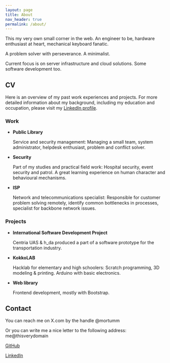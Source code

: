 ```yaml
---
layout: page
title: About
nav_header: true
permalink: /about/
---
```


This my very own small corner in the web.
An engineer to be, hardware enthusiast at heart, mechanical keyboard fanatic.

A problem solver with perseverance. A minimalist.

Current focus is on server infrastructure and cloud solutions. Some software development too.


## CV

Here is an overview of my past work experiences and projects. For more detailed information about my background, including my education and occupation, please visit my [LinkedIn profile](https://www.linkedin.com/in/nuno-mendes-engineer/).


### Work

- **Public Library**

  Service and security management: Managing a small team, system administrator, helpdesk enthusiast, problem and conflict solver.

- **Security**

  Part of my studies and practical field work: Hospital security, event security and patrol. A great learning experience on human character and behavioural mechanisms.

- **ISP**

  Network and telecommunications specialist: Responsible for customer problem solving remotely, identify common bottlenecks in processes, specialist for backbone network issues.


### Projects

- **International Software Development Project**

  Centria UAS & h_da produced a part of a software prototype for the transportation industry.

- **KokkoLAB**

  Hacklab for elementary and high schoolers: Scratch programming, 3D modeling & printing. Arduino with basic electronics.

- **Web library**

  Frontend development, mostly with Bootstrap.


## Contact

You can reach me on X.com by the handle @mortumm

Or you can write me a nice letter to the following address: me@thisverydomain

[GitHub](https://github.com/Mortumm)

[LinkedIn](https://www.linkedin.com/in/nuno-mendes-engineer/)
